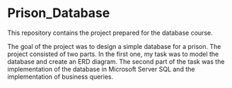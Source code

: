 # Prison_Database
This repository contains the project prepared for the database course.

The goal of the project was to design a simple database for a prison. The project consisted of two parts. In the first one, my task was to model the database and create an ERD diagram. The second part of the task was the implementation of the database in Microsoft Server SQL and the implementation of business queries.
